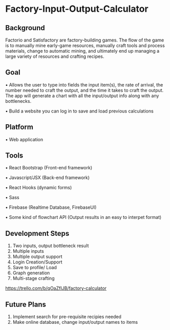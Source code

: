 # Factory-Input-Output-Calculator

## Background

Factorio and Satisfactory are factory-building games. The flow of the game is to manually mine early-game resources, manually craft tools and process materials, change to automatic mining, and ultimately end up managing a large variety of resources and crafting recipes. 

## Goal

•	Allows the user to type into fields the input item(s), the rate of arrival, the number needed to craft the output, and the time it takes to craft the output. The app will generate a chart with all the input/output info along with any bottlenecks.

•	Build a website you can log in to save and load previous calculations

## Platform

•	Web application

## Tools

•	React Bootstrap (Front-end framework)

• Javascript/JSX (Back-end framework)
 
• React Hooks (dynamic forms)

•	Sass

•	Firebase (Realtime Database, FirebaseUI)

•	Some kind of flowchart API (Output results in an easy to interpet format)

## Development Steps

1.	Two inputs, output bottleneck result
2.	Multiple inputs
3.	Multiple output support
4.	Login Creation/Support
5.	Save to profile/ Load
7.	Graph generation
9.	Multi-stage crafting

https://trello.com/b/qOaZfIJB/factory-calculator

## Future Plans
 
1. Implement search for pre-requisite recipies needed
2. Make online database, change input/output names to items
